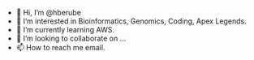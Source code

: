 - 👋 Hi, I’m @hberube
- 👀 I’m interested in Bioinformatics, Genomics, Coding, Apex Legends.
- 🌱 I’m currently learning AWS.
- 💞️ I’m looking to collaborate on ...
- 📫 How to reach me email.

<!---
hberube/hberube is a ✨ special ✨ repository because its `README.md` (this file) appears on your GitHub profile.
You can click the Preview link to take a look at your changes.
--->
